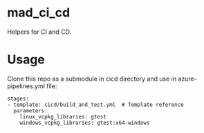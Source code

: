 # mad_ci_cd
Helpers for CI and CD.

# Usage
Clone this repo as a submodule in cicd directory and use in azure-pipelines.yml
file:
```
stages:
- template: cicd/build_and_test.yml  # Template reference
  parameters:
    linux_vcpkg_libraries: gtest
    windows_vcpkg_libraries: gtest:x64-windows
```
